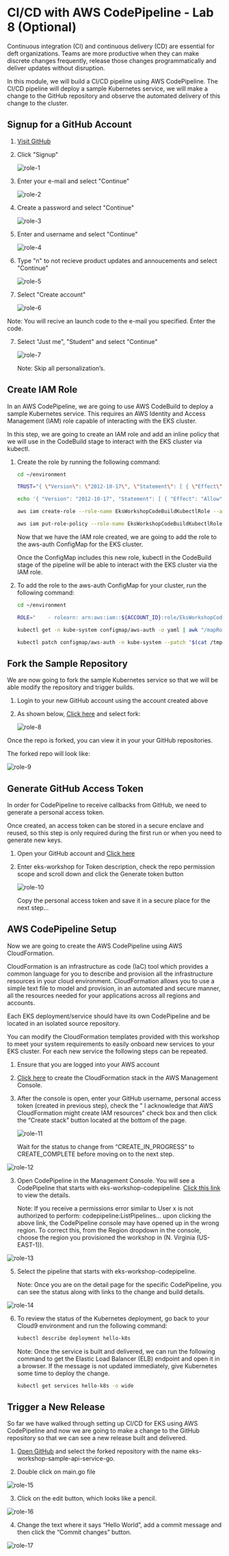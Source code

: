 # CI/CD with AWS CodePipeline - Lab 8 (Optional)

Continuous integration (CI) and continuous delivery (CD) are essential for deft organizations. Teams are more productive when they can make discrete changes frequently, release those changes programmatically and deliver updates without disruption.

In this module, we will build a CI/CD pipeline using AWS CodePipeline. The CI/CD pipeline will deploy a sample Kubernetes service, we will make a change to the GitHub repository and observe the automated delivery of this change to the cluster.

## Signup for a GitHub Account

1. [Visit GitHub](https://github.com/)

2. Click "Signup"

    ![role-1](./images/role-1.png)

3. Enter your e-mail and select "Continue"

    ![role-2](./images/role-2.png)

3. Create a password and select "Continue"

    ![role-3](./images/role-3.png)

4. Enter and username and select "Continue"

    ![role-4](./images/role-4.png)

5. Type "n" to not recieve product updates and annoucements and select "Continue"

    ![role-5](./images/role-5.png)

6. Select "Create account"

    ![role-6](./images/role-6.png)

Note: You will recive an launch code to the e-mail you specified. Enter the code.

7. Select "Just me", "Student" and select "Continue"

    ![role-7](./images/role-7.png)

    Note: Skip all personalization’s.

## Create IAM Role

In an AWS CodePipeline, we are going to use AWS CodeBuild to deploy a sample Kubernetes service. This requires an AWS Identity and Access Management (IAM) role capable of interacting with the EKS cluster.

In this step, we are going to create an IAM role and add an inline policy that we will use in the CodeBuild stage to interact with the EKS cluster via kubectl.

1. Create the role by running the following command:

    ```bash
    cd ~/environment

    TRUST="{ \"Version\": \"2012-10-17\", \"Statement\": [ { \"Effect\": \"Allow\", \"Principal\": { \"AWS\": \"arn:aws:iam::${ACCOUNT_ID}:root\" }, \"Action\": \"sts:AssumeRole\" } ] }"

    echo '{ "Version": "2012-10-17", "Statement": [ { "Effect": "Allow", "Action": "eks:Describe*", "Resource": "*" } ] }' > /tmp/iam-role-policy

    aws iam create-role --role-name EksWorkshopCodeBuildKubectlRole --assume-role-policy-document "$TRUST" --output text --query 'Role.Arn'

    aws iam put-role-policy --role-name EksWorkshopCodeBuildKubectlRole --policy-name eks-describe --policy-document file:///tmp/iam-role-policy
    ```

    Now that we have the IAM role created, we are going to add the role to the aws-auth ConfigMap for the EKS cluster.

    Once the ConfigMap includes this new role, kubectl in the CodeBuild stage of the pipeline will be able to interact with the EKS cluster via the IAM role.

2. To add the role to the aws-auth ConfigMap for your cluster, run the following command:

    ```bash
    cd ~/environment

    ROLE="    - rolearn: arn:aws:iam::${ACCOUNT_ID}:role/EksWorkshopCodeBuildKubectlRole\n      username: build\n      groups:\n        - system:masters"

    kubectl get -n kube-system configmap/aws-auth -o yaml | awk "/mapRoles: \|/{print;print \"$ROLE\";next}1" > /tmp/aws-auth-patch.yml

    kubectl patch configmap/aws-auth -n kube-system --patch "$(cat /tmp/aws-auth-patch.yml)"
    ```

## Fork the Sample Repository

We are now going to fork the sample Kubernetes service so that we will be able modify the repository and trigger builds.

1. Login to your new GitHub account using the account created above

2. As shown below, [Click here](https://github.com/rnzsgh/eks-workshop-sample-api-service-go) and select fork:

    ![role-8](./images/role-8.png)


Once the repo is forked, you can view it in your your GitHub repositories.

The forked repo will look like:

![role-9](./images/role-9.png)

## Generate GitHub Access Token

In order for CodePipeline to receive callbacks from GitHub, we need to generate a personal access token.

Once created, an access token can be stored in a secure enclave and reused, so this step is only required during the first run or when you need to generate new keys.

1. Open your GitHub account and [Click here](https://github.com/settings/tokens/new)

    

2. Enter eks-workshop for Token description, check the repo permission scope and scroll down and click the Generate token button

    ![role-10](./images/role-10.png)

   Copy the personal access token and save it in a secure place for the next step...

## AWS CodePipeline Setup

Now we are going to create the AWS CodePipeline using AWS CloudFormation.

CloudFormation is an infrastructure as code (IaC) tool which provides a common language for you to describe and provision all the infrastructure resources in your cloud environment. CloudFormation allows you to use a simple text file to model and provision, in an automated and secure manner, all the resources needed for your applications across all regions and accounts.

Each EKS deployment/service should have its own CodePipeline and be located in an isolated source repository.

You can modify the CloudFormation templates provided with this workshop to meet your system requirements to easily onboard new services to your EKS cluster. For each new service the following steps can be repeated.

1. Ensure that you are logged into your AWS account

2. [Click here](https://console.aws.amazon.com/cloudformation/home?#/stacks/create/review?stackName=eksws-codepipeline&templateURL=https://s3.amazonaws.com/eksworkshop.com/templates/main/ci-cd-codepipeline.cfn.yml) to create the CloudFormation stack in the AWS Management Console.

3. After the console is open, enter your GitHub username, personal access token (created in previous step), check the " I acknowledge that AWS CloudFormation might create IAM resources" check box and then click the “Create stack” button located at the bottom of the page.

    ![role-11](./images/role-11.png)

    Wait for the status to change from “CREATE_IN_PROGRESS” to CREATE_COMPLETE before moving on to the next step.

![role-12](./images/role-12.png)

3. Open CodePipeline in the Management Console. You will see a CodePipeline that starts with eks-workshop-codepipeline. [Click this link](https://console.aws.amazon.com/codesuite/codepipeline/pipelines) to view the details.

    Note: If you receive a permissions error similar to User x is not authorized to perform: codepipeline:ListPipelines… upon clicking the above link, the CodePipeline console may have opened up in the wrong region. To correct this, from the Region dropdown in the console, choose the region you provisioned the workshop in (N. Virginia (US-EAST-1)).

![role-13](./images/role-13.png)

5. Select the pipeline that starts with eks-workshop-codepipeline.

    Note: Once you are on the detail page for the specific CodePipeline, you can see the status along with links to the change and build details.

![role-14](./images/role-14.png)

6. To review the status of the Kubernetes deployment, go back to your Cloud9 environment and run the following command:

    ```bash
    kubectl describe deployment hello-k8s
    ```

    Note: Once the service is built and delivered, we can run the following command to get the Elastic Load Balancer (ELB) endpoint and open it in a browser. If the message is not updated immediately, give Kubernetes some time to deploy the change.

    ```bash
    kubectl get services hello-k8s -o wide
    ```

## Trigger a New Release

So far we have walked through setting up CI/CD for EKS using AWS CodePipeline and now we are going to make a change to the GitHub repository so that we can see a new release built and delivered.

1. [Open GitHub](https://github.com/) and select the forked repository with the name eks-workshop-sample-api-service-go.

2. Double click on main.go file 

![role-15](./images/role-15.png)

3. Click on the edit button, which looks like a pencil.

![role-16](./images/role-16.png)

4. Change the text where it says “Hello World”, add a commit message and then click the “Commit changes” button.

![role-17](./images/role-17.png)